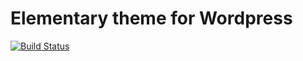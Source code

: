 # Elementary theme for Wordpress

[![Build Status](https://travis-ci.org/abhn/Elementary-Wordpress.svg?branch=master)](https://travis-ci.org/abhn/Elementary-Wordpress)
